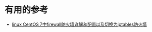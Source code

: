 



# 有用的参考

* [linux CentOS 7中firewall防火墙详解和配置以及切换为iptables防火墙](https://blog.csdn.net/mengzuchao/article/details/81462403)
